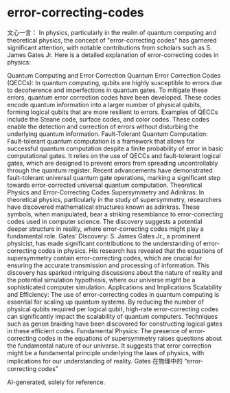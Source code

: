 # error-correcting-codes

文心一言：
In physics, particularly in the realm of quantum computing and theoretical physics, the concept of "error-correcting codes" has garnered significant attention, with notable contributions from scholars such as S. James Gates Jr. Here is a detailed explanation of error-correcting codes in physics:

Quantum Computing and Error Correction
Quantum Error Correction Codes (QECCs):
In quantum computing, qubits are highly susceptible to errors due to decoherence and imperfections in quantum gates. To mitigate these errors, quantum error correction codes have been developed.
These codes encode quantum information into a larger number of physical qubits, forming logical qubits that are more resilient to errors.
Examples of QECCs include the Steane code, surface codes, and color codes. These codes enable the detection and correction of errors without disturbing the underlying quantum information.
Fault-Tolerant Quantum Computation:
Fault-tolerant quantum computation is a framework that allows for successful quantum computation despite a finite probability of error in basic computational gates.
It relies on the use of QECCs and fault-tolerant logical gates, which are designed to prevent errors from spreading uncontrollably through the quantum register.
Recent advancements have demonstrated fault-tolerant universal quantum gate operations, marking a significant step towards error-corrected universal quantum computation.
Theoretical Physics and Error-Correcting Codes
Supersymmetry and Adinkras:
In theoretical physics, particularly in the study of supersymmetry, researchers have discovered mathematical structures known as adinkras.
These symbols, when manipulated, bear a striking resemblance to error-correcting codes used in computer science.
The discovery suggests a potential deeper structure in reality, where error-correcting codes might play a fundamental role.
Gates' Discovery:
S. James Gates Jr., a prominent physicist, has made significant contributions to the understanding of error-correcting codes in physics.
His research has revealed that the equations of supersymmetry contain error-correcting codes, which are crucial for ensuring the accurate transmission and processing of information.
This discovery has sparked intriguing discussions about the nature of reality and the potential simulation hypothesis, where our universe might be a sophisticated computer simulation.
Applications and Implications
Scalability and Efficiency:
The use of error-correcting codes in quantum computing is essential for scaling up quantum systems.
By reducing the number of physical qubits required per logical qubit, high-rate error-correcting codes can significantly impact the scalability of quantum computers.
Techniques such as genon braiding have been discovered for constructing logical gates in these efficient codes.
Fundamental Physics:
The presence of error-correcting codes in the equations of supersymmetry raises questions about the fundamental nature of our universe.
It suggests that error correction might be a fundamental principle underlying the laws of physics, with implications for our understanding of reality.
Gates 在物理中的 “error‐correcting codes”


AI-generated, solely for reference.
